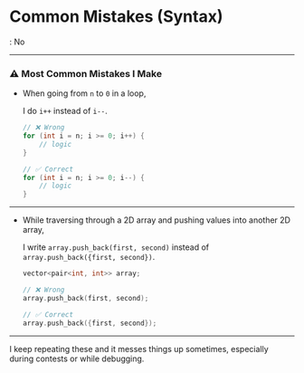 # Common Mistakes (Syntax)

: No

---

### ⚠️ Most Common Mistakes I Make

- When going from `n` to `0` in a loop,
    
    I do `i++` instead of `i--`.
    
    ```cpp
    // ❌ Wrong
    for (int i = n; i >= 0; i++) {
        // logic
    }
    
    // ✅ Correct
    for (int i = n; i >= 0; i--) {
        // logic
    }
    
    ```
    

---

- While traversing through a 2D array and pushing values into another 2D array,
    
    I write `array.push_back(first, second)` instead of `array.push_back({first, second})`.
    
    ```cpp
    vector<pair<int, int>> array;
    
    // ❌ Wrong
    array.push_back(first, second);
    
    // ✅ Correct
    array.push_back({first, second});
    
    ```
    

---

I keep repeating these and it messes things up sometimes, especially during contests or while debugging.